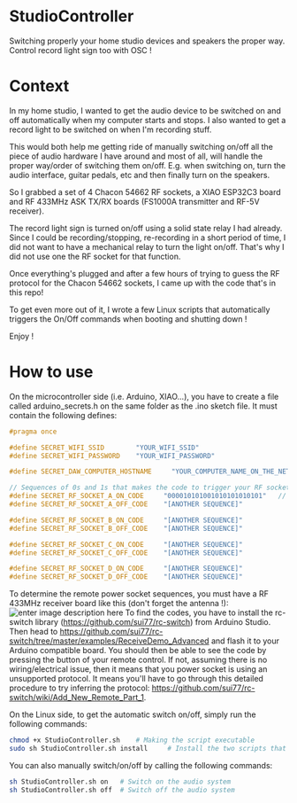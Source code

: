
# StudioController
Switching properly your home studio devices and speakers the proper way. Control record light sign too with OSC !

# Context
In my home studio, I wanted to get the audio device to be switched on and off automatically when my computer starts and stops.
I also wanted to get a record light to be switched on when I'm recording stuff.

This would both help me getting ride of manually switching on/off all the piece of audio hardware I have around and most of all, will handle the proper way/order of switching them on/off. E.g. when switching on, turn the audio interface, guitar pedals, etc and then finally turn on the speakers.

So I grabbed a set of 4 Chacon 54662 RF sockets, a XIAO ESP32C3 board and RF 433MHz ASK TX/RX boards (FS1000A transmitter and RF-5V receiver).

The record light sign is turned on/off using a solid state relay I had already. Since I could be recording/stopping, re-recording in a short period of time, I did not want to have a mechanical relay to turn the light on/off. That's why I did not use one the RF socket for that function.

Once everything's plugged and after a few hours of trying to guess the RF protocol for the Chacon 54662 sockets, I came up with the code that's in this repo!

To get even more out of it, I wrote a few Linux scripts that automatically triggers the On/Off commands when booting and shutting down !

Enjoy !
# How to use
On the microcontroller side (i.e. Arduino, XIAO...), you have to create a file called arduino_secrets.h on the same folder as the .ino sketch file.
It must contain the following defines:
```c
#pragma once

#define SECRET_WIFI_SSID        "YOUR_WIFI_SSID"
#define SECRET_WIFI_PASSWORD    "YOUR_WIFI_PASSWORD"

#define SECRET_DAW_COMPUTER_HOSTNAME     "YOUR_COMPUTER_NAME_ON_THE_NETWORK"

// Sequences of 0s and 1s that makes the code to trigger your RF socket
#define SECRET_RF_SOCKET_A_ON_CODE     "000010101001010101010101"   // This is a sample, you should replace it by yours
#define SECRET_RF_SOCKET_A_OFF_CODE    "[ANOTHER SEQUENCE]"

#define SECRET_RF_SOCKET_B_ON_CODE     "[ANOTHER SEQUENCE]"
#define SECRET_RF_SOCKET_B_OFF_CODE    "[ANOTHER SEQUENCE]"

#define SECRET_RF_SOCKET_C_ON_CODE     "[ANOTHER SEQUENCE]"
#define SECRET_RF_SOCKET_C_OFF_CODE    "[ANOTHER SEQUENCE]"

#define SECRET_RF_SOCKET_D_ON_CODE     "[ANOTHER SEQUENCE]"
#define SECRET_RF_SOCKET_D_OFF_CODE    "[ANOTHER SEQUENCE]"
```
To determine the remote power socket sequences, you must have a RF 433MHz receiver board like this (don't forget the antenna !):
![enter image description here](https://components101.com/sites/default/files/component_pin/433-MHz-RF-Receiver-Module-Pinout_0.jpg)
To find the codes, you have to install the rc-switch library (https://github.com/sui77/rc-switch) from Arduino Studio.
Then head to https://github.com/sui77/rc-switch/tree/master/examples/ReceiveDemo_Advanced and flash it to your Arduino compatible board.
You should then be able to see the code by pressing the button of your remote control.
If not, assuming there is no wiring/electrical issue, then it means that you power socket is using an unsupported protocol. It means you'll have to go through this detailed procedure to try inferring the protocol: https://github.com/sui77/rc-switch/wiki/Add_New_Remote_Part_1.

On the Linux side, to get the automatic switch on/off, simply run the following commands:
```bash
chmod +x StudioController.sh	# Making the script executable
sudo sh StudioController.sh install		# Install the two scripts that will switch on/off when booting/shutting down
```
You can also manually switch/on/off by calling the following commands:
```bash
sh StudioController.sh on	# Switch on the audio system
sh StudioController.sh off	# Switch off the audio system
```
